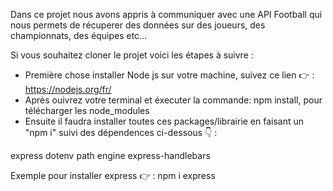 Dans ce projet nous avons appris à communiquer avec une API Football qui nous permets de récuperer des données sur des joueurs, des championnats, des équipes etc...




Si vous souhaitez cloner le projet voici les étapes à suivre : 

 * Première chose installer Node js sur votre machine, suivez ce lien 👉 : https://nodejs.org/fr/
 * Après ouivrez votre terminal et éxecuter la commande: npm install, pour télécharger les node_modules
 * Ensuite il faudra installer toutes ces packages/librairie en faisant un  "npm i" suivi des dépendences ci-dessous 👇  : 
 
express
dotenv
path
engine
express-handlebars


Exemple pour installer express 👉 : npm i express


